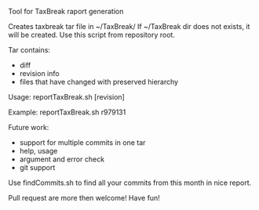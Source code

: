 Tool for TaxBreak raport generation

Creates taxbreak tar file in ~/TaxBreak/
If ~/TaxBreak dir does not exists, it will be created.
Use this script from repository root.


Tar contains:
  - diff
  - revision info
  - files that have changed with preserved hierarchy 

Usage: reportTaxBreak.sh [revision]

Example:
  reportTaxBreak.sh r979131

Future work:
  - support for multiple commits in one tar
  - help, usage
  - argument and error check
  - git support

Use findCommits.sh to find all your commits from this month in nice report.


Pull request are more then welcome!
Have fun!
